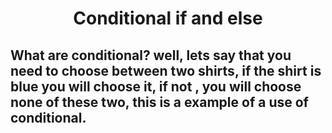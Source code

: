 <h1 align="center">Conditional if and else</h1>
<h2>What are conditional? well, lets say that you need to choose between two shirts, if the shirt is blue you will choose it, if not , you will choose none of these two, this is a example of a use of conditional.</h2>
